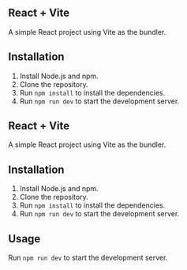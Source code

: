 ## React + Vite

A simple React project using Vite as the bundler.

## Installation

1. Install Node.js and npm.
2. Clone the repository.
3. Run `npm install` to install the dependencies.
4. Run `npm run dev` to start the development server.

## React + Vite

A simple React project using Vite as the bundler.

## Installation

1. Install Node.js and npm.
2. Clone the repository.
3. Run `npm install` to install the dependencies.
4. Run `npm run dev` to start the development server.

## Usage

Run `npm run dev` to start the development server.

```

```
